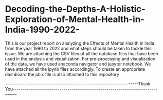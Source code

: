 # Decoding-the-Depths-A-Holistic-Exploration-of-Mental-Health-in-India-1990-2022-
This is our project report on analyzing the Effects of Mental Health in India from the year 1990 to 2022 and what steps should be taken to tackle this issue. 
We are attaching the CSV files of all the database files that have been used in the analysis and visualization. 
For pre-processing and visualization of the data, we have used anaconda navigator and jupyter notebook. We have attached all the ipynb files accordingly. 
To create an appropriate dashboard the pbix file is also attached to this repository
 
--------------------------------------------------------------------Thank You--------------------------------------------------------------------------------
